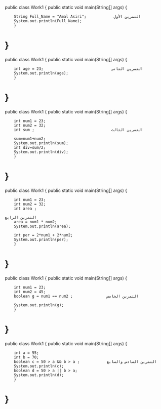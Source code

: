public class Work1 {
    public static void main(String[] args) {

        String Full_Name = "Amal Asiri";            التمرين الأول
        System.out.println(Full_Name); 
        }
}
======================
public class Work1 {
    public static void main(String[] args) {

        int age = 23;                              التمرين الثاني
        System.out.println(age);
        }
}
=====================
public class Work1 {
    public static void main(String[] args) {

        int num1 = 23;
        int num2 = 32;
        int sum ;                                  التمرين الثالث

        sum=num1+num2;
        System.out.println(sum);
        int div=sum/2;
        System.out.println(div);
        }
}
====================
public class Work1 {
    public static void main(String[] args) {

        int num1 = 23;
        int num2 = 32;
        int area ;
                                                                                                     التمرين الرابع
        area = num1 * num2;
        System.out.println(area);

        int per = 2*num1 + 2*num2;
        System.out.println(per);
        }
}
===================
public class Work1 {
    public static void main(String[] args) {

        int num1 = 23;
        int num2 = 45;
        boolean g = num1 == num2 ;               التمرين الخامس

        System.out.println(g);
        }
}
===================
public class Work1 {
    public static void main(String[] args) {

        int a = 55;
        int b = 70;
        boolean c = 50 > a && b > a ;            التمرين السادس والسابع
        System.out.println(c);
        boolean d = 50 > a || b > a;
        System.out.println(d);
        }
}
===================
